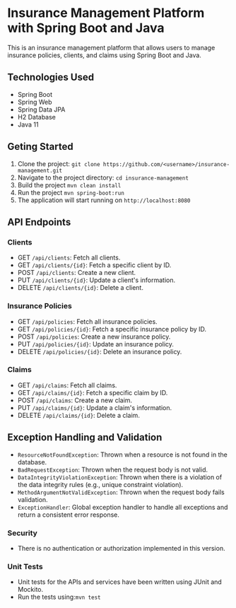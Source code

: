 # Insurance Management Platform with Spring Boot and Java

This is an insurance management platform that allows users to manage insurance policies, clients, and claims using Spring Boot and Java.

## Technologies Used
- Spring Boot
- Spring Web
- Spring Data JPA
- H2 Database
- Java 11

## Geting Started
1. Clone the project:
`git clone https://github.com/<username>/insurance-management.git`
2. Navigate to the project directory: `cd insurance-management
`
3. Build the project `mvn clean install`
4. Run the project `mvn spring-boot:run`
5. The application will start running on `http://localhost:8080`

## API Endpoints
### Clients
- GET `/api/clients`: Fetch all clients.
- GET `/api/clients/{id}`: Fetch a specific client by ID.
- POST `/api/clients`: Create a new client.
- PUT `/api/clients/{id}`: Update a client's information.
- DELETE `/api/clients/{id}`: Delete a client.
### Insurance Policies
- GET `/api/policies`: Fetch all insurance policies.
- GET `/api/policies/{id}`: Fetch a specific insurance policy by ID.
- POST `/api/policies`: Create a new insurance policy.
- PUT `/api/policies/{id}`: Update an insurance policy.
- DELETE `/api/policies/{id}`: Delete an insurance policy.
### Claims
- GET `/api/claims`: Fetch all claims.
- GET `/api/claims/{id}`: Fetch a specific claim by ID.
- POST `/api/claims`: Create a new claim.
- PUT `/api/claims/{id}`: Update a claim's information.
- DELETE `/api/claims/{id}`: Delete a claim.

## Exception Handling and Validation
- `ResourceNotFoundException`: Thrown when a resource is not found in the database.
- `BadRequestException`: Thrown when the request body is not valid.
- `DataIntegrityViolationException`: Thrown when there is a violation of the data integrity rules (e.g., unique constraint violation).
- `MethodArgumentNotValidException`: Thrown when the request body fails validation.
- `ExceptionHandler`: Global exception handler to handle all exceptions and return a consistent error response.
### Security
- There is no authentication or authorization implemented in this version.
### Unit Tests
- Unit tests for the APIs and services have been written using JUnit and Mockito.
- Run the tests using:`mvn test`

